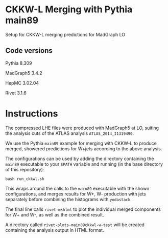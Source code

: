 # CKKW-L Merging with Pythia main89
Setup for CKKW-L merging predictions for MadGraph LO

## Code versions

Pythia 8.309

MadGraph5 3.4.2

HepMC 3.02.04

Rivet 3.1.6

# Instructions

The compressed LHE files were produced with MadGraph5
at LO, suiting the analysis cuts of the ATLAS analysis
`ATLAS_2014_I1319490`.

We use the Pythia `main89` example for merging with
CKKW-L to produce merged, showered predictions for W+jets
according to the above analysis.

The configurations can be used by adding the directory
containing the `main89` executable to your `$PATH` variable
and running (in the base directory of this repository):

```
bash run_ckkwl.sh
```

This wraps around the calls to the `main89` executable
with the shown configurations, and merges results for W+,
W- production with jets separately before combining
the histograms with `yodastack`.

The final line calls `rivet-mkhtml` to plot the individual
merged components for W+ and W-, as well as the combined
result.

A directory called `rivet-plots-main89ckkwl-w-test` will
be created containing the analysis output in HTML format.

